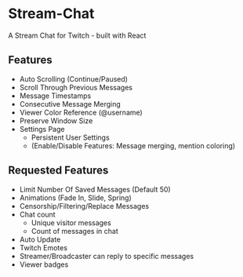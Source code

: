 # Stream-Chat
A Stream Chat for Twitch - built with React

## Features
- Auto Scrolling (Continue/Paused)
- Scroll Through Previous Messages
- Message Timestamps
- Consecutive Message Merging
- Viewer Color Reference (@username)
- Preserve Window Size
- Settings Page
  - Persistent User Settings
  - (Enable/Disable Features: Message merging, mention coloring)

## Requested Features
- Limit Number Of Saved Messages (Default 50)
- Animations (Fade In, Slide, Spring)
- Censorship/Filtering/Replace Messages
- Chat count
  - Unique visitor messages
  - Count of messages in chat
- Auto Update
- Twitch Emotes
- Streamer/Broadcaster can reply to specific messages
- Viewer badges